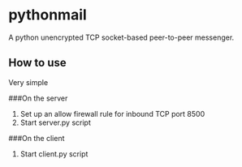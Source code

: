 # pythonmail

A python unencrypted TCP socket-based peer-to-peer messenger.

## How to use

Very simple

###On the server 
1. Set up an allow firewall rule for inbound TCP port 8500
2. Start server.py script

###On the client
1. Start client.py script
